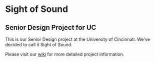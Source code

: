 # Sight of Sound #
## Senior Design Project for UC ## 

This is our Senior Design project at the University of Cincinnati. We've decided to call it Sight of Sound.

Please visit our [wiki](https://github.com/smith-gj/SeniorDesign/wiki/Homepage-and-Table-of-Contents) for more detailed project information.
